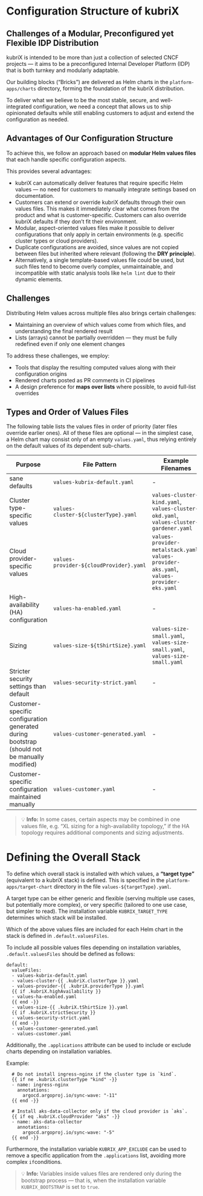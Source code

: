 # Configuration Structure of kubriX

## Challenges of a Modular, Preconfigured yet Flexible IDP Distribution

kubriX is intended to be more than just a collection of selected CNCF projects —
it aims to be a preconfigured Internal Developer Platform (IDP) that is both turnkey and modularly adaptable.

Our building blocks (“Bricks”) are delivered as Helm charts in the `platform-apps/charts` directory,
forming the foundation of the kubriX distribution.

To deliver what we believe to be the most stable, secure, and well-integrated configuration,
we need a concept that allows us to ship opinionated defaults while still enabling customers to adjust and extend the configuration as needed.

## Advantages of Our Configuration Structure

To achieve this, we follow an approach based on **modular Helm values files** that each handle specific configuration aspects.

This provides several advantages:

- kubriX can automatically deliver features that require specific Helm values — no need for customers to manually integrate settings based on documentation.
- Customers can extend or override kubriX defaults through their own values files. This makes it immediately clear what comes from the product and what is customer-specific.
  Customers can also override kubriX defaults if they don’t fit their environment.
- Modular, aspect-oriented values files make it possible to deliver configurations that only apply in certain environments (e.g. specific cluster types or cloud providers).
- Duplicate configurations are avoided, since values are not copied between files but inherited where relevant (following the **DRY principle**).
- Alternatively, a single template-based values file could be used, but such files tend to become overly complex, unmaintainable, and incompatible with static analysis tools like `helm lint` due to their dynamic elements.

## Challenges

Distributing Helm values across multiple files also brings certain challenges:

- Maintaining an overview of which values come from which files, and understanding the final rendered result
- Lists (arrays) cannot be partially overridden — they must be fully redefined even if only one element changes

To address these challenges, we employ:

- Tools that display the resulting computed values along with their configuration origins
- Rendered charts posted as PR comments in CI pipelines
- A design preference for **maps over lists** where possible, to avoid full-list overrides

## Types and Order of Values Files

The following table lists the values files in order of priority (later files override earlier ones).
All of these files are optional — in the simplest case, a Helm chart may consist only of an empty `values.yaml`,
thus relying entirely on the default values of its dependent sub-charts.

| Purpose | File Pattern | Example Filenames | Bootstrap-Installation Variable
|---|---|---|---|
| sane defaults | `values-kubrix-default.yaml` | - | - |
| Cluster type-specific values | `values-cluster-${clusterType}.yaml` | `values-cluster-kind.yaml`, `values-cluster-okd.yaml`, `values-cluster-gardener.yaml`  | KUBRIX_CLUSTER_TYPE |
| Cloud provider-specific values | `values-provider-${cloudProvider}.yaml` | `values-provider-metalstack.yaml`, `values-provider-aks.yaml`, `values-provider-eks.yaml` | KUBRIX_CLOUD_PROVIDER |
| High-availability (HA) configuration | `values-ha-enabled.yaml` | - | KUBRIX_HA_ENABLED |
| Sizing | `values-size-${tShirtSize}.yaml` | `values-size-small.yaml`, `values-size-small.yaml`, `values-size-small.yaml` | KUBRIX_TSHIRT_SIZE |
| Stricter security settings than default | `values-security-strict.yaml` | - |KUBRIX_SECURITY_STRICT |
| Customer-specific configuration generated during bootstrap (should not be manually modified) | `values-customer-generated.yaml` | - | KUBRIX_REPO, KUBRIX_DOMAIN, KUBRIX_DNS_PROVIDER, KUBRIX_GIT_USER_NAME, KUBRIX_CUSTOM_VALUES
| Customer-specific configuration maintained manually | `values-customer.yaml` | - | -

> 💡 **Info:** In some cases, certain aspects may be combined in one values file,
e.g. “XL sizing for a high-availability topology,” if the HA topology requires additional components and sizing adjustments.

# Defining the Overall Stack

To define which overall stack is installed with which values, a **“target type”** (equivalent to a kubriX stack) is defined.
This is specified in the `platform-apps/target-chart` directory in the file `values-${targetType}.yaml`.

A target type can be either generic and flexible (serving multiple use cases, but potentially more complex),
or very specific (tailored to one use case, but simpler to read).
The installation variable `KUBRIX_TARGET_TYPE` determines which stack will be installed.

Which of the above values files are included for each Helm chart in the stack is defined in `.default.valuesFiles`. 

To include all possible values files depending on installation variables, `.default.valuesFiles` should be defined as follows:

```
default:
  valueFiles:
  - values-kubrix-default.yaml
  - values-cluster-{{ .kubriX.clusterType }}.yaml
  - values-provider-{{ .kubriX.providerType }}.yaml
  {{ if .kubriX.highAvailability }}
  - values-ha-enabled.yaml
  {{ end -}}
  - values-size-{{ .kubriX.tShirtSize }}.yaml
  {{ if .kubriX.strictSecurity }}
  - values-security-strict.yaml
  {{ end -}}
  - values-customer-generated.yaml
  - values-customer.yaml
```

Additionally, the `.applications` attribute can be used to include or exclude charts depending on installation variables.


Example:
```
  # Do not install ingress-nginx if the cluster type is `kind`.
  {{ if ne .kubriX.clusterType "kind" -}}
  - name: ingress-nginx
    annotations:
      argocd.argoproj.io/sync-wave: "-11"
  {{ end -}}

  # Install aks-data-collector only if the cloud provider is `aks`.
  {{ if eq .kubriX.cloudProvider "aks" -}}
  - name: aks-data-collector
    annotations:
      argocd.argoproj.io/sync-wave: "-5"
  {{ end -}}
```

Furthermore, the installation variable `KUBRIX_APP_EXCLUDE` can be used to remove a specific application
from the `.applications` list, avoiding more complex `if`conditions.

> 💡 **Info:** Variables inside values files are rendered only during the bootstrap process —
that is, when the installation variable `KUBRIX_BOOTSTRAP` is set to `true`.








